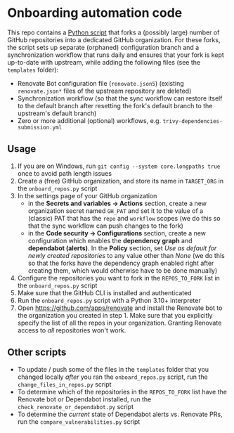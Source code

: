 # Onboarding automation code

This repo contains a [Python script](./onboard_repos.py) that forks a (possibly large) number of GitHub repositories into a dedicated GitHub organization. For these forks, the script sets up separate (orphaned) configuration branch and a synchronization workflow that runs daily and ensures that your fork is kept up-to-date with upstream, while adding the following files (see the `templates` folder):

- Renovate Bot configuration file (`renovate.json5`) (existing `renovate.json*` files of the upstream repository are deleted)
- Synchronization workflow (so that the sync workflow can restore itself to the default branch after resetting the fork's default branch to the upstream's default branch)
- Zero or more additional (optional) workflows, e.g. `trivy-dependencies-submission.yml`

## Usage

1. If you are on Windows, run `git config --system core.longpaths true` once to avoid path length issues
2. Create a (free) GitHub organization, and store its name in `TARGET_ORG` in the `onboard_repos.py` script
3. In the settings page of your GitHub organization
   * in the **Secrets and variables -> Actions** section, create a new organization secret named `GH_PAT` and set it to the value of a (classic) PAT that has the `repo` and `workflow` scopes (we do this so that the sync workflow can push changes to the fork)
   * in the **Code security -> Configurations** section, create a new configuration which enables the **dependency graph** and **dependabot (alerts)**. In the **Policy** section, set _Use as default for newly created repositories_ to any value other than _None_ (we do this so that the forks have the dependency graph enabled right after creating them, which would otherwise have to be done manually)
4. Configure the repositories you want to fork in the `REPOS_TO_FORK` list in the `onboard_repos.py` script
5. Make sure that the GitHub CLI is installed and authenticated
6. Run the `onboard_repos.py` script with a Python 3.10+ interpreter
7. Open https://github.com/apps/renovate and install the Renovate bot to the organization you created in step 1. Make sure that you explicitly specify the list of all the repos in your organization. Granting Renovate access to _all_ repositories won't work.

## Other scripts
- To update / push some of the files in the `templates` folder that you changed locally _after_ you ran the `onboard_repos.py` script, run the `change_files_in_repos.py` script
- To determine which of the repositories in the `REPOS_TO_FORK` list have the Renovate bot or Dependabot installed, run the `check_renovate_or_dependabot.py` script
- To determine the _current_ state of Dependabot alerts vs. Renovate PRs, run the `compare_vulnerabilities.py` script
